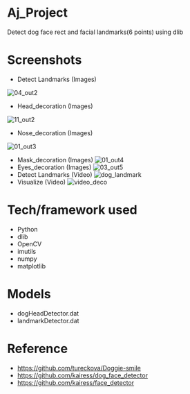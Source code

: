 # Aj_Project
Detect dog face rect and facial landmarks(6 points) using dlib

# Screenshots

* Detect Landmarks (Images)

![04_out2](https://user-images.githubusercontent.com/72369991/97110010-fe1f0880-1719-11eb-83c3-703dc11ad8d6.jpg)

* Head_decoration (Images)

![11_out2](https://user-images.githubusercontent.com/72369991/97110011-fe1f0880-1719-11eb-9d03-5c4a2614711c.jpg)

* Nose_decoration (Images)

![01_out3](https://user-images.githubusercontent.com/72369991/97110003-fc554500-1719-11eb-9c2a-b394f3f75c61.jpg)

* Mask_decoration (Images)
![01_out4](https://user-images.githubusercontent.com/72369991/97110004-fc554500-1719-11eb-8d12-2b9cf19a24e9.jpg)
* Eyes_decoration (Images)
![03_out5](https://user-images.githubusercontent.com/72369991/97110008-fd867200-1719-11eb-836f-9c65825c4ce5.jpg)
* Detect Landmarks (Video)
![dog_landmark](https://user-images.githubusercontent.com/72369991/97110012-feb79f00-1719-11eb-9b48-11372ac72f1a.png)
* Visualize (Video)
![video_deco](https://user-images.githubusercontent.com/72369991/97110013-ff503580-1719-11eb-8c9d-1ffb2fce76f9.png)


# Tech/framework used
- Python
- dlib
- OpenCV
- imutils
- numpy
- matplotlib

# Models 
- dogHeadDetector.dat
- landmarkDetector.dat

# Reference
- https://github.com/tureckova/Doggie-smile
- https://github.com/kairess/dog_face_detector
- https://github.com/kairess/face_detector
